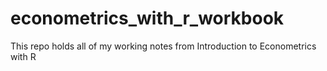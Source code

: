 # econometrics_with_r_workbook
This repo holds all of my working notes from Introduction to Econometrics with R
